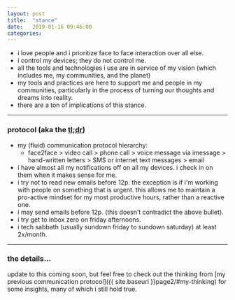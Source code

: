```yaml
---
layout: post
title:  "stance"
date:   2019-01-16 09:46:00
categories: 
---
```



* i love people and i prioritize face to face interaction over all else. 
* i control my devices; they do not control me. 
* all the tools and technologies i use are in service of my vision (which includes me, my communities, and the planet)
* my tools and practices are here to support me and people in my communities, particularly in the process of turning our thoughts and dreams into reality. 
* there are a ton of implications of this stance.


---
### protocol (aka the [tl;dr](https://www.urbandictionary.com/define.php?term=tl%3Bdr))

* my (fluid) communication protocol hierarchy: 
    * face2face > video  call > phone call > voice message via imessage > hand-written letters > SMS or internet text messages > email
* i have almost all my notifications off on all my devices. i check in on them when it makes sense for me. 
* i try not to read new emails before 12p. the exception is if i'm working with people on something that is urgent. this allows me to maintain a pro-active mindset for my most productive hours, rather than a reactive one. 
* i may send emails before 12p. (this doesn’t contradict the above bullet).
* i try get to inbox zero on friday afternoons. 
* i tech sabbath (usually sundown friday to sundown saturday) at least 2x/month. 

---

### the details...  

update to this coming soon, but feel free to check out the thinking from [my previous communication protocol]({{ site.baseurl }}page2/#my-thinking) for some insights, many of which i still hold true. 